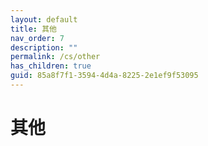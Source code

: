 ```yaml
---
layout: default
title: 其他
nav_order: 7
description: ""
permalink: /cs/other
has_children: true
guid: 85a8f7f1-3594-4d4a-8225-2e1ef9f53095
---
```


# 其他
<!-- {: .no_toc }

<details open markdown="block">
  <summary>
    Table of contents
  </summary>
  {: .text-delta }
- TOC
{:toc}
</details>

--- -->